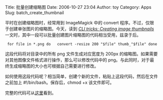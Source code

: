 Title: 批量创建缩略图
Date: 2006-10-27 23:04
Author: toy
Category: Apps
Slug: batch_create_thumbnail

平时在创建缩略图时，经常用到 ImageMagick 中的 convert
程序。不过，仅限于创建单张图片的缩略图。今天，读到 *[CLI tricks:
Creating image
thumbnails](http://polishlinux.org/apps/cli-tricks-creating-image-thumbnails/)*
一文时，其中一段可以批量创建图片缩略图的代码相当受用，兹录于后。  

` for file in *.png do   convert -resize 200 "$file" thumb_"$file" done`

这段代码将对目录中的所有 png 文件生成对应宽度为 200px
的缩略图。如果需要对其他图像文件格式进行操作，那么可以修改代码中的
png。与此同时，对于最终生成缩略图的大小也可根据自己需要进行修改。

如何使用这段代码呢？相当简单，创建个新的文件，粘贴上这段代码，然后在文件之前加上
#!/bin/bash。保存后，chmod +x 该文件即可。

完整的代码可从[这里](http://linuxtoy.org/dls/createthumb)看到。
